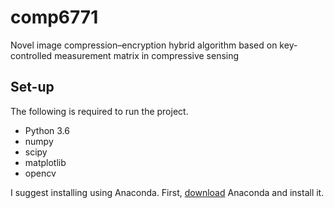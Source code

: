 # comp6771
Novel image compression–encryption hybrid algorithm based on key-controlled measurement matrix in compressive sensing


## Set-up

The following is required to run the project.

- Python 3.6
- numpy
- scipy
- matplotlib
- opencv

I suggest installing using Anaconda. First, [download](https://conda.io/miniconda.html) Anaconda and install it.
